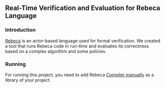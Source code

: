 ## Real-Time Verification and Evaluation for Rebeca Language

### Introduction
[Rebeca](http://rebeca-lang.org/) is an actor-based language used for formal verification. 
We created a tool that runs Rebeca code in run-time and evaluates its correctness based on a complex algorithm and some policies.

### Running
For running this project, you need to add Rebeca [Compiler manually](https://github.com/rebeca-lang/org.rebecalang.compiler/blob/master/target/compiler-2.7.3.jar?raw=true) as a library of your project. 